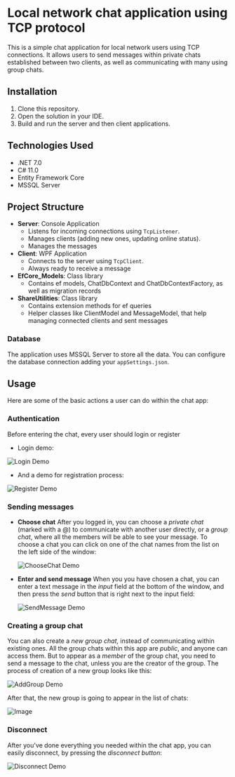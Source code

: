 # Local network chat application using TCP protocol

This is a simple chat application for local network users using TCP connections. It allows users to send messages within private chats established between two clients, as well as communicating with many using group chats.

## Installation

1. Clone this repository.
2. Open the solution in your IDE.
3. Build and run the server and then client applications.

## Technologies Used

- .NET 7.0
- C# 11.0
- Entity Framework Core
- MSSQL Server

## Project Structure

- **Server**: Console Application
  - Listens for incoming connections using `TcpListener`.
  - Manages clients (adding new ones, updating online status).
  - Manages the messages
- **Client**: WPF Application
  - Connects to the server using `TcpClient`.
  - Always ready to receive a message
- **EfCore_Models**: Class library
  - Contains ef models, ChatDbContext and ChatDbContextFactory, as well as migration records
- **ShareUtilities**: Class library
  - Contains extension methods for ef queries
  - Helper classes like ClientModel and MessageModel, that help managing connected clients and sent messages

### Database

The application uses MSSQL Server to store all the data. You can configure the database connection adding your `appSettings.json`.

## Usage

Here are some of the basic actions a user can do within the chat app:

### Authentication

Before entering the chat, every user should login or register

- Login demo:

![Login Demo](/Documentation_Images/Login_Demo.gif)

- And a demo for registration process:

![Register Demo](/Documentation_Images/Register_Demo.gif)

### Sending messages

- **Choose chat**
  After you logged in, you can choose a _private chat_ (marked with a @) to communicate with another user directly, or a _group chat_, where all the members will be able to see your message. To choose a chat you can click on one of the chat names from the list on the left side of the window:

  ![ChooseChat Demo](/Documentation_Images/ChooseChat_Demo.gif)

- **Enter and send message**
  When you you have chosen a chat, you can enter a text message in the _input_ field at the bottom of the window, and then press the _send_ button that is right next to the input field:

  ![SendMessage Demo](/Documentation_Images/SendMessage_Demo.gif)

### Creating a group chat

You can also create a _new group chat_, instead of communicating within existing ones. All the group chats within this app are _public_, and anyone can access them. But to appear as a _member_ of the group chat, you need to send a message to the chat, unless you are the creator of the group. The process of creation of a new group looks like this:

![AddGroup Demo](/Documentation_Images/AddGroup_Demo.gif)

After that, the new group is going to appear in the list of chats:

![Image](/Documentation_Images/NewGroup_Image.png)

### Disconnect

After you've done everything you needed within the chat app, you can easily disconnect, by pressing the _disconnect button_:

![Disconnect Demo](/Documentation_Images/Disconnect_Demo.gif)

